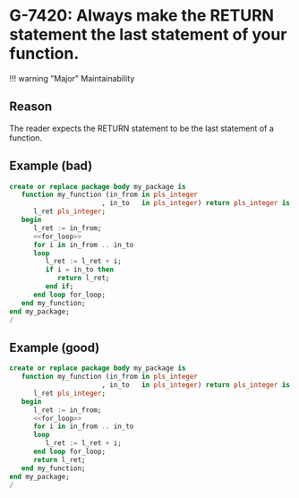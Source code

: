 # G-7420: Always make the RETURN statement the last statement of your function.

!!! warning "Major"
    Maintainability

## Reason

The reader expects the RETURN statement to be the last statement of a function.

## Example (bad)

``` sql
create or replace package body my_package is
   function my_function (in_from in pls_integer
                       , in_to   in pls_integer) return pls_integer is
      l_ret pls_integer;
   begin
      l_ret := in_from;
      <<for_loop>>
      for i in in_from .. in_to 
      loop
         l_ret := l_ret + i;
         if i = in_to then
            return l_ret;
         end if;
      end loop for_loop;
   end my_function;
end my_package;
/
```

## Example (good)

``` sql
create or replace package body my_package is
   function my_function (in_from in pls_integer
                       , in_to   in pls_integer) return pls_integer is
      l_ret pls_integer;
   begin
      l_ret := in_from;
      <<for_loop>>
      for i in in_from .. in_to 
      loop
         l_ret := l_ret + i;
      end loop for_loop;
      return l_ret;
   end my_function;
end my_package;
/
```